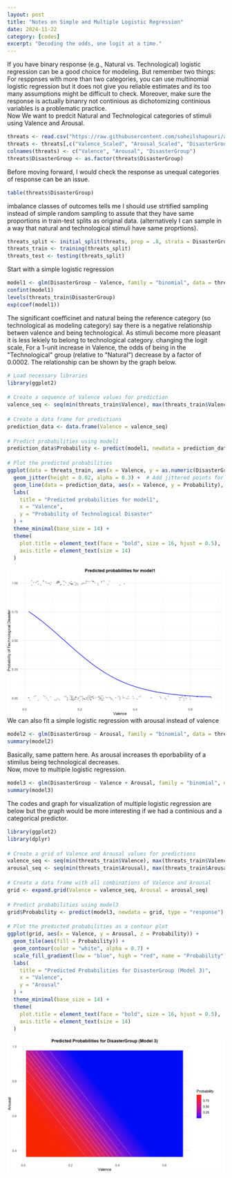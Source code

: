 ```yaml
---
layout: post
title: "Notes on Simple and Multiple Logistic Regression"
date: 2024-11-22
category: [codes]
excerpt: "Decoding the odds, one logit at a time."
---
```

If you have binary response (e.g., Natural vs. Technological) logistic regression can be a good choice for modeling. But remember two things: For resppnses with more than two categories, you can use multinomial logistic regression but it does not give you reliable estimates and its too many assumptions might be difficult to check. Moreover, make sure the response is actually binanry not continious as dichotomizing continious variables is a problematic practice.  
Now We want to predcit Natural and Technological categories of stimuli using Valence and Arousal.  
```r
threats <- read.csv("https://raw.githubusercontent.com/soheilshapouri/affect_disasters/main/Data%20S2.csv")
threats <- threats[,c("Valence_Scaled", "Arousal_Scaled", "DisasterGroup")]
colnames(threats) <- c("Valence", "Arousal", "DisasterGroup")
threats$DisasterGroup <- as.factor(threats$DisasterGroup)
```
Before moving forward, I would check the response as unequal categories of response can be an issue. 
```r
table(threats$DisasterGroup)
```
imbalance classes of outcomes tells me I should use strtified sampling instead of simple random sampling to assute that they have same proportions in train-test splits as original data. (alternatively I can sample in a way that natural and technological stimuli have same proprtions). 
```r
threats_split <- initial_split(threats, prop = .8, strata = DisasterGroup)
threats_train <- training(threats_split)
threats_test <- testing(threats_split)
```
Start with a simple logistic regression 
```r
model1 <- glm(DisasterGroup ~ Valence, family = "binomial", data = threats_train)
confint(model1)
levels(threats_train$DisasterGroup)
exp(coef(model1))
```
The significant coefficinet and natural being the reference category (so technological as modeling category) say there is a negative relationship betwen valence and being technological. As stimuli become more pleasant it is less lekiely to belong to technological category. changing the logit scale, For a 1-unit increase in Valence, the odds of being in the "Technological" group (relative to "Natural") decrease by a factor of 0.0002. The relationship can be shown by the graph below. 
```r
# Load necessary libraries
library(ggplot2)

# Create a sequence of Valence values for prediction
valence_seq <- seq(min(threats_train$Valence), max(threats_train$Valence), length.out = 100)

# Create a data frame for predictions
prediction_data <- data.frame(Valence = valence_seq)

# Predict probabilities using model1
prediction_data$Probability <- predict(model1, newdata = prediction_data, type = "response")

# Plot the predicted probabilities
ggplot(data = threats_train, aes(x = Valence, y = as.numeric(DisasterGroup == "Technological"))) +
  geom_jitter(height = 0.02, alpha = 0.3) +  # Add jittered points for data visualization
  geom_line(data = prediction_data, aes(x = Valence, y = Probability), color = "blue", size = 1) +  # Prediction line
  labs(
    title = "Predicted probabilities for model1",
    x = "Valence",
    y = "Probability of Technological Disaster"
  ) +
  theme_minimal(base_size = 14) +
  theme(
    plot.title = element_text(face = "bold", size = 16, hjust = 0.5),
    axis.title = element_text(size = 14)
  )
```
![Probability of being technological as a function of valence](https://raw.githubusercontent.com/soheilshapouri/soheilshapouri.github.io/master/_posts/valencetech.jpg)
We can also fit a simple logistic regression with arousal instead of valence
```r
model2 <- glm(DisasterGroup ~ Arousal, family = "binomial", data = threats_train)
summary(model2)
```
Basically, same pattern here. As arousal increases th eporbability of a stimilus being technological decreases.  
Now, move to multiple logistic regression. 
```r
model3 <- glm(DisasterGroup ~ Valence + Arousal, family = "binomial", data = threats_train)
summary(model3)
```
The codes and graph for visualization of multiple logistic regression are below but the graph would be more interesting if we had a continious and a categorical predictor. 
```r
library(ggplot2)
library(dplyr)

# Create a grid of Valence and Arousal values for predictions
valence_seq <- seq(min(threats_train$Valence), max(threats_train$Valence), length.out = 100)
arousal_seq <- seq(min(threats_train$Arousal), max(threats_train$Arousal), length.out = 100)

# Create a data frame with all combinations of Valence and Arousal
grid <- expand.grid(Valence = valence_seq, Arousal = arousal_seq)

# Predict probabilities using model3
grid$Probability <- predict(model3, newdata = grid, type = "response")

# Plot the predicted probabilities as a contour plot
ggplot(grid, aes(x = Valence, y = Arousal, z = Probability)) +
  geom_tile(aes(fill = Probability)) +
  geom_contour(color = "white", alpha = 0.7) +
  scale_fill_gradient(low = "blue", high = "red", name = "Probability") +
  labs(
    title = "Predicted Probabilities for DisasterGroup (Model 3)",
    x = "Valence",
    y = "Arousal"
  ) +
  theme_minimal(base_size = 14) +
  theme(
    plot.title = element_text(face = "bold", size = 16, hjust = 0.5),
    axis.title = element_text(size = 14)
  )
```
![Probability of being technological as a function of valence](https://raw.githubusercontent.com/soheilshapouri/soheilshapouri.github.io/master/_posts/multipleLogisticVisualization.jpg)



